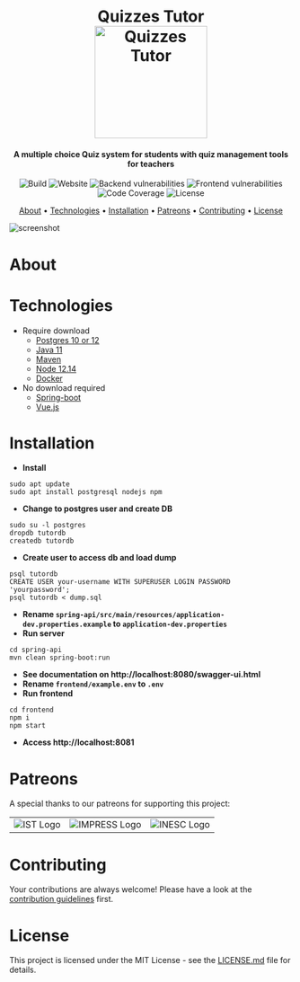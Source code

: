 <h1 align="center">
  Quizzes Tutor
  <br>
  <img src="https://quizzes-tutor.tecnico.ulisboa.pt/logo_optimized.png" alt="Quizzes Tutor" width="200">
  <br>
</h1>

<h4 align="center">A multiple choice Quiz system for students with quiz management tools for teachers</h4>

<p align="center">
  <img src="https://img.shields.io/github/workflow/status/socialsoftware/as-tutor/build" alt="Build">
  <img src="https://img.shields.io/website?url=https%3A%2F%2Fquizzes-tutor.tecnico.ulisboa.pt" alt="Website">
  <img src="https://snyk.io/test/github/socialsoftware/as-tutor/badge.svg?targetFile=spring-api/pom.xml" alt="Backend vulnerabilities">
  <img src="https://snyk.io/test/github/socialsoftware/as-tutor/badge.svg?targetFile=frontend/package.json" alt="Frontend vulnerabilities">
  <img src="https://codecov.io/gh/socialsoftware/as-tutor/branch/master/graph/badge.svg" alt="Code Coverage">
  <img src="https://img.shields.io/github/license/socialsoftware/as-tutor"alt="License">
</p>

<p align="center">
  <a href="#about">About</a> •
  <a href="#technologies">Technologies</a> •
  <a href="#installation">Installation</a> •
  <a href="#patreons">Patreons</a> •
  <a href="#contributing">Contributing</a> •
  <a href="#license">License</a>
</p>

![screenshot](https://impress-project.eu/wp-content/uploads/2019/11/0-1024x518.jpeg)

# About

# Technologies

* Require download
  * [Postgres 10 or 12](https://www.postgresql.org/)
  * [Java 11](https://www.oracle.com/technetwork/java/javase/downloads/jdk11-downloads-5066655.html)
  * [Maven](https://maven.apache.org/download.cgi)
  * [Node 12.14](https://nodejs.org/en/)
  * [Docker](https://www.docker.com/)
* No download required
  * [Spring-boot](https://spring.io/)
  * [Vue.js](https://vuejs.org/)

# Installation

* **Install**
```
sudo apt update
sudo apt install postgresql nodejs npm
```
* **Change to postgres user and create DB**
```
sudo su -l postgres
dropdb tutordb
createdb tutordb
```
* **Create user to access db and load dump**
```
psql tutordb
CREATE USER your-username WITH SUPERUSER LOGIN PASSWORD 'yourpassword';
psql tutordb < dump.sql
```
* **Rename `spring-api/src/main/resources/application-dev.properties.example` to `application-dev.properties`**
* **Run server**
```
cd spring-api
mvn clean spring-boot:run
```
* **See documentation on http://localhost:8080/swagger-ui.html**
* **Rename `frontend/example.env` to `.env`**
* **Run frontend**
```
cd frontend
npm i
npm start
```
* **Access http://localhost:8081**

# Patreons

A special thanks to our patreons for supporting this project:

<table>
  <tr>
    <td><img src="https://math.tecnico.ulisboa.pt/img/Tecnico_logo.svg" alt="IST Logo"/></td>
    <td><img src="https://www.inesc-id.pt/wp-content/uploads/2018/01/impress_logo_703x316.png" alt="IMPRESS Logo"/></td>
    <td><img src="http://gaips.inesc-id.pt/sapient/wp-content/uploads/2014/11/logo_inesc.png" alt="INESC Logo"/></td>
  </tr>
</table>

# Contributing

Your contributions are always welcome! Please have a look at the [contribution guidelines](https://github.com/socialsoftware/as-tutor/wiki/Guidelines) first.

# License

This project is licensed under the MIT License - see the [LICENSE.md](LICENSE.md) file for details.
